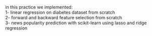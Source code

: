 in this practice we implemented:  
1- linear regression on diabetes dataset from scratch  
2- forward and backward feature selection from scratch  
3- news popularity prediction with scikit-learn using lasso and ridge regression
